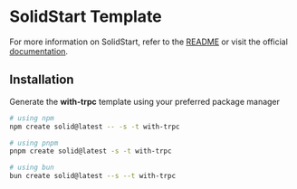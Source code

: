 # SolidStart Template

For more information on SolidStart, refer to the [README](https://github.com/solidjs/solid-start/tree/main/packages/start#readme) or visit the official [documentation](https://docs.solidjs.com/solid-start/).

## Installation

Generate the **with-trpc** template using your preferred package manager

```bash
# using npm
npm create solid@latest -- -s -t with-trpc
```

```bash
# using pnpm
pnpm create solid@latest -s -t with-trpc
```

```bash
# using bun
bun create solid@latest --s --t with-trpc
```
